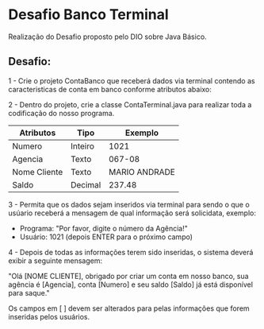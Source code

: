 
# Desafio Banco Terminal

Realização do Desafio proposto pelo DIO sobre Java Básico.

## Desafio:
1 - Crie o projeto ContaBanco que receberá dados via terminal contendo as caracteristicas de conta em banco conforme atributos abaixo: 

2 - Dentro do projeto, crie a classe ContaTerminal.java para realizar toda a codificação do nosso programa.

| Atributos | Tipo | Exemplo |
|-------|--------|-----------|
|Numero |Inteiro |1021       |
|Agencia|Texto   |067-08     |
|Nome Cliente|Texto | MARIO ANDRADE |
|Saldo |Decimal |237.48|

3 - Permita que os dados sejam inseridos via terminal para sendo o que o usúario receberá a mensagem de qual informação será solicidata, exemplo: 

- Programa: "Por favor, digite o número da Agência!"
- Usuário: 1021 (depois ENTER para o próximo campo)

4 - Depois de todas as informações terem sido inseridas, o sistema deverá exibir a seguinte mensagem:

"Olá [NOME CLIENTE], obrigado por criar um conta em nosso banco, sua agência é [Agencia], conta [Numero] e seu saldo [Saldo] já está disponível para saque."

Os campos em [ ] devem ser alterados para pelas informações que forem inseridas pelos usuários. 

